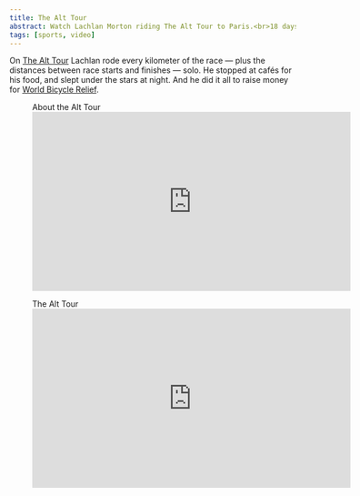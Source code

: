 ```yaml
---
title: The Alt Tour
abstract: Watch Lachlan Morton riding The Alt Tour to Paris.<br>18 days, 5509 km, 66831 m of climbing, 225 hrs of riding.
tags: [sports, video] 
---
```

On [The Alt Tour](https://alttour.ef.com) Lachlan rode every kilometer of the race — plus the distances between race starts and finishes — solo. He stopped at cafés for his food, and slept under the stars at night. And he did it all to raise money for [World Bicycle Relief](https://worldbicyclerelief.org).

<figure class="lg:bleed lg:split-aside-1">
<figcaption>About the Alt Tour</figcaption>
<iframe width="560" height="315" src="https://www.youtube.com/embed/NPZPN7SGwW8" title="YouTube video player" frameborder="0" allow="accelerometer; autoplay; clipboard-write; encrypted-media; gyroscope; picture-in-picture" allowfullscreen></iframe>
</figure>

<figure class="lg:bleed lg:split-aside-1">
<figcaption>The Alt Tour</figcaption>
<iframe width="560" height="315" src="https://www.youtube.com/embed/VrMx_JooERQ" title="YouTube video player" frameborder="0" allow="accelerometer; autoplay; clipboard-write; encrypted-media; gyroscope; picture-in-picture" allowfullscreen></iframe>
</figure>